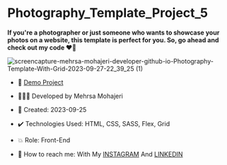 # Photography_Template_Project_5
  
**If you're a photographer or just someone who wants to showcase your photos on a website, this template is perfect for you. So, go ahead and check out my code ♥️📸**

![screencapture-mehrsa-mohajeri-developer-github-io-Photography-Template-With-Grid-2023-09-27-22_39_25 (1)](https://github.com/Mehrsa-Mohajeri-Developer/Photography_Template_With_Grid/assets/145048780/4a42b73f-f910-4e7f-957c-b4ca77274433)

- 🔗 [Demo Project](https://mehrsa-mohajeri-developer.github.io/Photography_Template_Project_5/)

- 👩🏻‍💻 Developed by Mehrsa Mohajeri

- 📆 Created: 2023-09-25

- ✔️ Technologies Used: HTML, CSS, SASS, Flex, Grid

- 💥 Role: Front-End

- 📲 How to reach me: With My [INSTAGRAM](https://www.instagram.com/mehrsa_mohajeri_developer) And [LINKEDIN](https://www.linkedin.com/in/mehrsa-mohajeri-developer)
